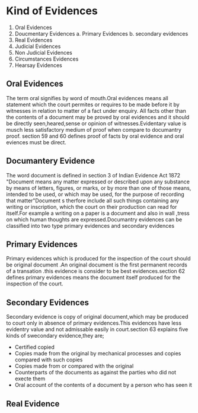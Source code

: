
# Kind of Evidences

1. Oral Evidences
2. Doucmentary Evidences
    a. Primary Evidences
    b. secondary evidences
3. Real Evidences
4. Judicial Evidences 
5. Non Judicial Evidences
6. Circumstances Evidences
7. Hearsay Evidences

## Oral Evidences
The term oral signifies by word of mouth.Oral evidences means all statement which the court permites or requires to be made before it by witnesses in relation to matter of a fact under enquiry.
All facts other than the contents of a document may be proved by oral evidences and it should be directly seen,heared,sense or opinion of witnesses.Evidentary value is musch less satisfactory medium of proof when compare to documantry proof.
section 59 and 60 defines proof of facts by oral evidence and oral eviences must be direct.

## Documantery Evidence
The word document is defined in section 3 of Indian Evidence Act 1872 "Document means any matter expressed or described upon any substance by means of letters,  figures, or marks, or by more than one of those means, intended to be used, or which may be used, for the purpose of recording that matter"Document s therfore include all such things containing any writing or inscription, which the court on their production can read for itself.For example a writing on a paper is a document and also in wall ,tress on which human thoughts are expressed.Documantry evidences can be classified into two type primary evidences and secondary evidences

## Primary Evidences
Primary evidences which is produced for the inspection of the court should be original document .An original document is the first permanent records of a transation .this evidence is consider to be best evidences.section 62 defines primary evidences means the document itself produced for the inspection of the court. 

## Secondary Evidences
Secondary evidence is copy of original document,which may be produced to court only in absence of primary evidences.This evidences have less evidentry value and not admissable easily in court.section 63 explains five kinds of swecondary evidence,they are;
* Certified copied
* Copies made from the original by mechanical processes and copies compared with such copies
* Copies made from or compared with the original 
* Counterparts of the documents as against the parties who did not execte them
* Oral account of the contents of a document by a person who has seen it

## Real Evidence

